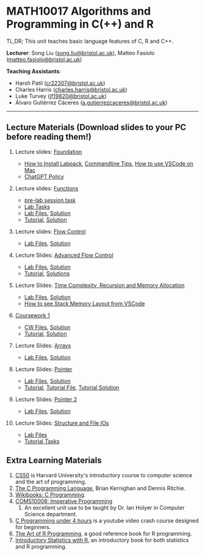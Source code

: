 # MATH10017 Algorithms and Programming in C(++) and R

TL,DR; This unit teaches basic language features of C, R and C++. 

**Lecturer**: Song Liu (song.liu@bristol.ac.uk), Matteo Fasiolo (matteo.fasiolo@bristol.ac.uk)

**Teaching Assistants**: 
   - Harsh Patil (cr22307@bristol.ac.uk)
   - Charles Harris (charles.harris@bristol.ac.uk)
   - Luke Turvey (jf19820@bristol.ac.uk)
   - Álvaro Gutiérrez Cáceres (a.gutierrezcaceres@bristol.ac.uk)

-----------
## Lecture Materials (Download slides to your PC before reading them!)

1. Lecture slides: [Foundation](lecs/lec0.pdf)
   - [How to Install Labpack](labpack-howto/labpack-howto.md), [Commandline Tips](commandline_tips/tips.md), [How to use VSCode on Mac](VS-code-for-mac.md)
   - [ChatGPT Policy](misc/llm.md)
2. Lecture slides: [Functions](lecs/lec1.pdf)
   - [pre-lab session task](labs/pre-lab1-debugging.pptx)
   - [Lab Tasks](labs/lab1_functions.pptx)
   - [Lab Files](labs/lab1.zip), [Solution](sols/lab1_sol.zip)
   - [Tutorial](tutorials/Tutorial%201.pptx), [Solution](sols/tutorial_week2_solution.c)
3. Lecture slides: [Flow Control](lecs/lec2.pdf)
   - [Lab Files](labs/lab2.zip), [Solution](sols/lab_2_sol.zip)
4. Lecture Slides: [Advanced Flow Control](lecs/lec3.pdf)
   - [Lab Files](labs/lab3.zip), [Solution](sols/lab_3_sol.zip)
   - [Tutorial](tutorials/tutorial_controlflow.pdf), [Solutions](https://github.com/anewgithubname/MATH10017-2023/tree/main/sols/tutorial_controlflow_solutions)
5. Lecture Slides: [Time Complexity, Recursion and Memory Allocation](lecs/lec4.pdf)
   - [Lab Files](labs/lab4.zip), [Solution](sols/lab_4_sol.zip)
   - [How to see Stack Memory Layout from VSCode](labs/lab4_video.pptx)
    
6. [Coursework 1](lecs/CW1.pdf)
   - [CW Files](labs/cw1.zip), [Solution](sols/cw1.c)
   - [Tutorial](tutorials/tutorial3.pdf), [Solution](sols/tutorial3_solution.c)

7. Lecture Slides: [Arrays](lecs/lec6.pdf)
   - [Lab Files](labs/lab5.zip), [Solution](sols/lab_5_sol.zip)

8. Lecture Slides: [Pointer](lecs/lec7.pdf)
   - [Lab Files](labs/lab6.zip), [Solution](sols/lab_6_sol.zip)
   - [Tutorial](tutorials/tutorial4.pdf), [Tutorial File](tutorials/tutorial4.c), [Tutorial Solution](sols/tutorial_4_solution.c)

9. Lecture Slides: [Pointer 2](lecs/lec8.pdf)
   - [Lab Files](labs/lab_7.zip), [Solution](lab_7_sol.zip)

10. Lecture Slides: [Structure and File IOs](lecs/lec9.pdf)
    - [Lab Files](labs/lab_8.zip)
    - [Tutorial Tasks](tutorials/tutorial5.pdf)

## Extra Learning Materials

1. [CS50](https://www.youtube.com/c/cs50) is Harvard University's introductory course to computer science and the art of programming. 
2. [The C Programming Language](https://www.amazon.co.uk/C-Programming-Language-2nd/dp/0131103628), Brian Kernighan and Dennis Ritchie. 
3. [Wikibooks: C Programming](https://en.wikibooks.org/wiki/C_Programming). 
4. [COMS10008: Imperative Programming](http://people.cs.bris.ac.uk/~ian//COMS10008/)
   1. An excellent unit use to be taught by Dr. Ian Holyer in Computer Science department. 
5. [C Programming under 4 hours](https://www.youtube.com/watch?v=KJgsSFOSQv0&t=7521s) is a youtube video crash course designed for beginners. 
6. [The Art of R Programming](https://www.oreilly.com/library/view/the-art-of/9781593273842/), a good reference book for R programming. 
7. [Introductory Statistics with R](https://link.springer.com/book/10.1007/978-0-387-79054-1), an introductory book for both statistics and R programming. 
